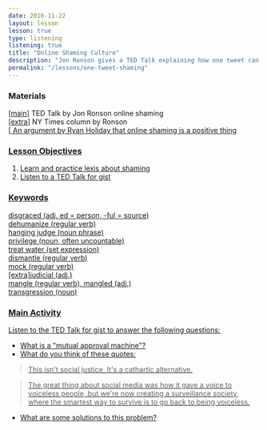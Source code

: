 ```yaml
---
date: 2016-11-22
layout: lesson 
lesson: true
type: listening
listening: true
title: "Online Shaming Culture"
description: "Jon Ronson gives a TED Talk explaining how one tweet can ruin your life and online shaming"
permalink: "/lessons/one-tweet-shaming"
---
```

### Materials 

[<a href="https://www.ted.com/talks/jon_ronson_what_happens_when_online_shaming_spirals_out_of_control" target="_blank">main</a>] TED Talk by Jon Ronson online shaming  
[<a href="http://www.nytimes.com/2015/02/15/magazine/how-one-stupid-tweet-ruined-justine-saccos-life.html" target="_blank">extra</a>] NY Times column by Ronson  
[<a href="http://observer.com/2016/12/we-are-living-in-a-post-shame-world-and-thats-not-a-good-thing/" target="_blank"> An argument by Ryan Holiday that online shaming is a positive thing  

### Lesson Objectives 
1. Learn and practice lexis about shaming
2. Listen to a TED Talk for gist 

### Keywords  

disgraced (adj, ed = person, -ful = source)  
dehumanize (regular verb)  
hanging judge (noun phrase)  
privilege (noun, often uncountable)  
treat water (set expression)  
dismantle (regular verb)  
mock (regular verb)  
[extra]judicial (adj.)  
mangle (regular verb), mangled (adj.)  
transgression (noun)  

### Main Activity 
Listen to the TED Talk for gist to answer the following questions: 

- What is a "mutual approval machine"? 
- What do you think of these quotes: 

<blockquote>This isn't social justice. It's a cathartic alternative.</blockquote>

<blockquote>The great thing about social media was how it gave a voice to voiceless people, but we're now creating a surveillance society, where the smartest way to survive is to go back to being voiceless.</blockquote>

- What are some solutions to this problem? 